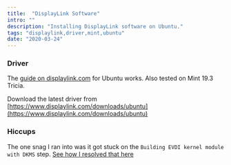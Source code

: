 ```yaml
---
title:  "DisplayLink Software"
intro: ""
description: "Installing DisplayLink software on Ubuntu."
tags: "displaylink,driver,mint,ubuntu"
date: "2020-03-24"
---
```


### Driver

The [guide on displaylink.com](https://support.displaylink.com/knowledgebase/articles/684649-how-to-install-displaylink-software-on-ubuntu) for Ubuntu works. Also tested on Mint 19.3 Tricia.

Download the latest driver from [https://www.displaylink.com/downloads/ubuntu](https://www.displaylink.com/downloads/ubuntu)

### Hiccups
The one snag I ran into was it got stuck on the `Building EVDI kernel module with DKMS` step. [See how I resolved that here](ubuntu-dkms-error.html)